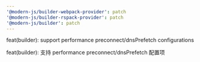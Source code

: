 ```yaml
---
'@modern-js/builder-webpack-provider': patch
'@modern-js/builder-rspack-provider': patch
'@modern-js/builder': patch
---
```


feat(builder): support performance preconnect/dnsPrefetch configurations

feat(builder): 支持 performance preconnect/dnsPrefetch 配置项
